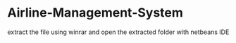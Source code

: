 # Airline-Management-System
extract the file using winrar and open the extracted folder with netbeans IDE
